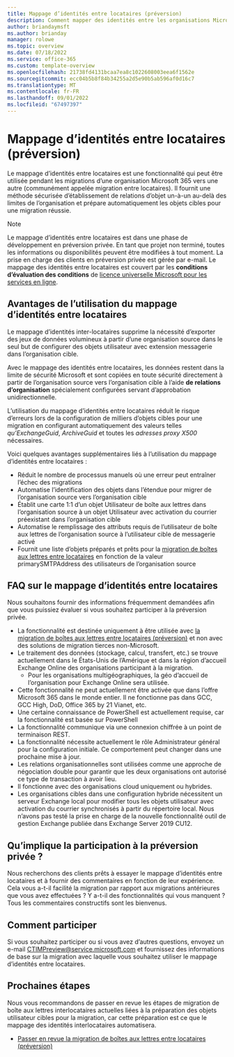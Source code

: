 ```yaml
---
title: Mappage d’identités entre locataires (préversion)
description: Comment mapper des identités entre les organisations Microsoft 365 lors de la préparation des migrations entre locataires.
author: briandaymsft
ms.author: brianday
manager: rolowe
ms.topic: overview
ms.date: 07/18/2022
ms.service: office-365
ms.custom: template-overview
ms.openlocfilehash: 21738fd4131bcaa7ea8c1022608003eea6f1562e
ms.sourcegitcommit: ecc04b5b8f84b34255a2d5e90b5ab596af0d16c7
ms.translationtype: MT
ms.contentlocale: fr-FR
ms.lasthandoff: 09/01/2022
ms.locfileid: "67497397"
---
```

# <a name="cross-tenant-identity-mapping-preview"></a>Mappage d’identités entre locataires (préversion)

Le mappage d’identités entre locataires est une fonctionnalité qui peut être utilisée pendant les migrations d’une organisation Microsoft 365 vers une autre (communément appelée migration entre locataires). Il fournit une méthode sécurisée d’établissement de relations d’objet un-à-un au-delà des limites de l’organisation et prépare automatiquement les objets cibles pour une migration réussie.

>[!NOTE]
>Le mappage d’identités entre locataires est dans une phase de développement en préversion privée. En tant que projet non terminé, toutes les informations ou disponibilités peuvent être modifiées à tout moment. La prise en charge des clients en préversion privée est gérée par e-mail. Le mappage des identités entre locataires est couvert par les **conditions d’évaluation des conditions** de [licence universelle Microsoft pour les services en ligne](https://www.microsoft.com/licensing/terms/product/ForOnlineServices/all).

## <a name="benefits-of-using-cross-tenant-identity-mapping"></a>Avantages de l’utilisation du mappage d’identités entre locataires

Le mappage d’identités inter-locataires supprime la nécessité d’exporter des jeux de données volumineux à partir d’une organisation source dans le seul but de configurer des objets utilisateur avec extension messagerie dans l’organisation cible.

Avec le mappage des identités entre locataires, les données restent dans la limite de sécurité Microsoft et sont copiées en toute sécurité directement à partir de l’organisation source vers l’organisation cible à l’aide **de relations d’organisation** spécialement configurées servant d’approbation unidirectionnelle.

L’utilisation du mappage d’identités entre locataires réduit le risque d’erreurs lors de la configuration de milliers d’objets cibles pour une migration en configurant automatiquement des valeurs telles _qu’ExchangeGuid_, _ArchiveGuid_ et toutes les _adresses proxy X500_ nécessaires.

Voici quelques avantages supplémentaires liés à l’utilisation du mappage d’identités entre locataires :

- Réduit le nombre de processus manuels où une erreur peut entraîner l’échec des migrations
- Automatise l’identification des objets dans l’étendue pour migrer de l’organisation source vers l’organisation cible
- Établit une carte 1:1 d’un objet Utilisateur de boîte aux lettres dans l’organisation source à un objet Utilisateur avec activation du courrier préexistant dans l’organisation cible
- Automatise le remplissage des attributs requis de l’utilisateur de boîte aux lettres de l’organisation source à l’utilisateur cible de messagerie activé
- Fournit une liste d’objets préparés et prêts pour la [migration de boîtes aux lettres entre locataires](cross-tenant-mailbox-migration.md) en fonction de la valeur primarySMTPAddress des utilisateurs de l’organisation source

## <a name="faq-about-cross-tenant-identity-mapping"></a>FAQ sur le mappage d’identités entre locataires

Nous souhaitons fournir des informations fréquemment demandées afin que vous puissiez évaluer si vous souhaitez participer à la préversion privée.

- La fonctionnalité est destinée uniquement à être utilisée avec [la migration de boîtes aux lettres entre locataires (préversion)](cross-tenant-mailbox-migration.md) et non avec des solutions de migration tierces non-Microsoft.
- Le traitement des données (stockage, calcul, transfert, etc.) se trouve actuellement dans le États-Unis de l’Amérique et dans la région d’accueil Exchange Online des organisations participant à la migration.
  - Pour les organisations multigéographiques, la géo d’accueil de l’organisation pour Exchange Online sera utilisée.
- Cette fonctionnalité ne peut actuellement être activée que dans l’offre Microsoft 365 dans le monde entier. Il ne fonctionne pas dans GCC, GCC High, DoD, Office 365 by 21 Vianet, etc.
- Une certaine connaissance de PowerShell est actuellement requise, car la fonctionnalité est basée sur PowerShell
- La fonctionnalité communique via une connexion chiffrée à un point de terminaison REST.
- La fonctionnalité nécessite actuellement le rôle Administrateur général pour la configuration initiale. Ce comportement peut changer dans une prochaine mise à jour.
- Les relations organisationnelles sont utilisées comme une approche de négociation double pour garantir que les deux organisations ont autorisé ce type de transaction à avoir lieu.
- Il fonctionne avec des organisations cloud uniquement ou hybrides.
- Les organisations cibles dans une configuration hybride nécessitent un serveur Exchange local pour modifier tous les objets utilisateur avec activation du courrier synchronisés à partir du répertoire local. Nous n’avons pas testé la prise en charge de la nouvelle fonctionnalité outil de gestion Exchange publiée dans Exchange Server 2019 CU12.

## <a name="what-does-participating-in-the-private-preview-entail"></a>Qu’implique la participation à la préversion privée ?

Nous recherchons des clients prêts à essayer le mappage d’identités entre locataires et à fournir des commentaires en fonction de leur expérience. Cela vous a-t-il facilité la migration par rapport aux migrations antérieures que vous avez effectuées ? Y a-t-il des fonctionnalités qui vous manquent ? Tous les commentaires constructifs sont les bienvenus.

## <a name="how-to-participate"></a>Comment participer

Si vous souhaitez participer ou si vous avez d’autres questions, envoyez un e-mail [CTIMPreview@service.microsoft.com](mailto:CTIMPreview@service.microsoft.com) et fournissez des informations de base sur la migration avec laquelle vous souhaitez utiliser le mappage d’identités entre locataires.

## <a name="next-steps"></a>Prochaines étapes

Nous vous recommandons de passer en revue les étapes de migration de boîte aux lettres interlocataires actuelles liées à la préparation des objets utilisateur cibles pour la migration, car cette préparation est ce que le mappage des identités interlocataires automatisera.

- [Passer en revue la migration de boîtes aux lettres entre locataires (préversion)](cross-tenant-mailbox-migration.md#prepare-target-user-objects-for-migration)
